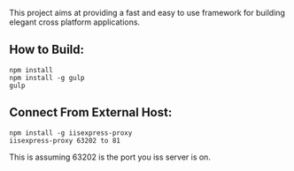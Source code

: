 This project aims at providing a fast and easy to use framework for building elegant cross platform applications.


## How to Build: 
	npm install
	npm install -g gulp
	gulp


## Connect From External Host:
	npm install -g iisexpress-proxy
	iisexpress-proxy 63202 to 81

This is assuming 63202 is the port you iss server is on.
